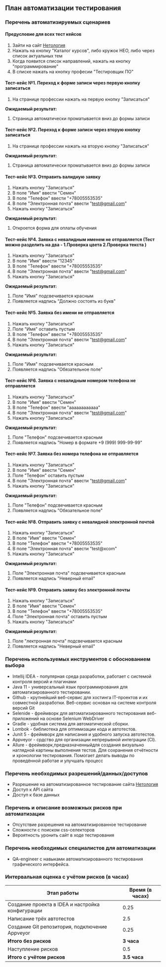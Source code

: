 ## План автоматизации тестирования
### Перечень автоматизируемых сценариев

#### Предусловие для всех тест кейсов
1. Зайти на сайт [Нетология](https://netology.ru/)
1. Нажать на кнопку "Каталог курсов", либо кружок НЕО, либо через список актуальных тем
1. Когда появится список направлений, нажать на кнопку "программирование"
1. В списке нажать на кнопку професии "Тестировщик ПО"

#### Тест-кейс №1. Переход к форме записи через первую кнопку записаться
1. На странице профессии нажать на первую кнопку "Записаться"

**Ожидаемый результат:** 
1. Страница автоматически проматывается вниз до формы записи

#### Тест-кейс №2. Переход к форме записи через вторую кнопку записаться
1. На странице профессии нажать на вторую кнопку "Записаться"

**Ожидаемый результат:**
1. Страница автоматически проматывается вниз до формы записи

#### Тест-кейс №3. Отправить валидную заявку
1. Нажать кнопку "Записаться"
1. В поле "Имя" ввести "Семен"
1. В поле "Телефон" ввести "+78005553535"
1. В поле "Электронная почта" ввести "test@gmail.com"
1. Нажать кнопку "Записаться"

**Ожидаемый результат:**
1. Откроется форма для оплаты обучения

#### Тест-кейс №4. Заявка с невалидным именем не отправляется (Тест можно разделить на два - 1.Проверка цвета 2.Проверка текста )
1. Нажать кнопку "Записаться"
1. В поле "Имя" ввести "12345"
1. В поле "Телефон" ввести "+78005553535"
1. В поле "Электронная почта" ввести "test@gmail.com"
1. Нажать кнопку "Записаться"

**Ожидаемый результат:** 
1. Поле "Имя" подсвечивается красным 
2. Появляется надпись "Должно состоять из букв" 

#### Тест-кейс №5. Заявка без имени не отправляется
1. Нажать кнопку "Записаться"
1. Поле "Имя" оставить пустым
1. В поле "Телефон" ввести "+78005553535"
1. В поле "Электронная почта" ввести "test@gmail.com"
1. Нажать кнопку "Записаться"

**Ожидаемый результат:** 
1. Поле "Имя" подсвечивается красным
1. Появляется надпись "Обязательное поле" 

#### Тест-кейс №6. Заявка с невалидным номером телефона не отправляется
1. Нажать кнопку "Записаться"
1. В поле "Имя" ввести "Семен"
1. В поле "Телефон" ввести "aaaaaaaaaaaa"
1. В поле "Электронная почта" ввести "test@gmail.com"
1. Нажать кнопку "Записаться"

**Ожидаемый результат:** 
1. Поле "Телефон" подсвечивается красным
1. Появляется надпись "Номер в формате +9 (999) 999-99-99" 

#### Тест-кейс №7. Заявка без номера телефона не отправляется
1. Нажать кнопку "Записаться"
1. В поле "Имя" ввести "Семен"
1. Поле "Телефон" оставить пустым
1. В поле "Электронная почта" ввести "test@gmail.com"
1. Нажать кнопку "Записаться"

**Ожидаемый результат:** 
1. Поле "Телефон" подсвечивается красным
1. Появляется надпись "Обязательное поле" 

#### Тест-кейс №8. Отправить заявку с невалидной электронной почтой
1. Нажать кнопку "Записаться"
1. В поле "Имя" ввести "Семен"
1. В поле "Телефон" ввести "+78005553535"
1. В поле "Электронная почта" ввести "test@xcom"
1. Нажать кнопку "Записаться"

**Ожидаемый результат:** 
1. Поле "Электронная почта" подсвечивается красным 
1. Появляется надпись "Неверный email"

#### Тест-кейс №9. Отправить заявку без электронной почты
1. Нажать кнопку "Записаться"
1. В поле "Имя" ввести "Семен"
1. В поле "Телефон" ввести "+78005553535"
1. Поле "Электронная почта" оставить пустым
1. Нажать кнопку "Записаться"

**Ожидаемый результат:** 
1. Поле "лектронная почта" подсвечивается красным
1. Появляется надпись "Неверный email"

### Перечень используемых инструментов с обоснованием выбора
* Intellij IDEA - популярная среда разработки, работает с системой контроля версий и плагинами
* Java 11 - универсальный язык программирования для автоматизированного тестировании.
* Github - крупнейший веб-сервис для хостинга IT-проектов и их совместной разработки. Веб-сервис основан на системе контроля версий Git
* Selenide - фреймворк для автоматизированного тестирования веб-приложений на основе Selenium WebDriver
* Gradle - удобная система для автоматической сборки.
* Lombok - библиотека для оптимизации кода и автотестов.
* Junit 5 - фреймворк для написания и удобного запуска автотестов.
* Appveyor - срдство для организации непрерывной интеграции (CI).
* Allure - фреймворк,предназначенныйдля создания визуально наглядной картины выполнения тестов. Для сохранения отчётности и хронологии тестирования. Помогает делать выводы по проведённой работае и улучшать процесс

### Перечень необходимых разрешений/данных/доступов
* Разрешение на автоматизированное тестирование сайта [Нетология](https://netology.ru/)
* Доступ к API сайта
* Доступ к базе данных

### Перечень и описание возможных рисков при автоматизации
* Отсутствие разрешения на автоматизированное тестирование
* Сложности с поиском css-селекторов
* Вероятность уронить сайт в ходе тестирования

### Перечень необходимых специалистов для автоматизации
* QA-engineer с навыками автоматизированного тестирования графического интерфейса.

### Интервальная оценка с учётом рисков (в часах)
| Этап работы | Время (в часах) |
| ------ | ----------- |
| Создание проекта в IDEA и настройка конфигурации | 0.25 |
| Написание трёх автотестов | 2.5 |
| Создание Git репозитория, подключение Appveyor | 0.25 |
| **Итого без рисков** | **3 часа** |
| Наступление рисков | 0.5 |
| **Итого с учётом рисков** | **3.5 часа** |